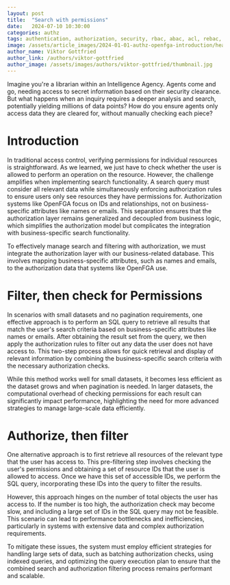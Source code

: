 ```yaml
---
layout: post
title:  "Search with permissions"
date:   2024-07-10 10:30:00
categories: authz
tags: authentication, authorization, security, rbac, abac, acl, rebac, openfga
image: /assets/article_images/2024-01-01-authz-openfga-introduction/header.png
author_name: Viktor Gottfried
author_link: /authors/viktor-gottfried
author_image: /assets/images/authors/viktor-gottfried/thumbnail.jpg
---
```


Imagine you're a librarian within an Intelligence Agency. 
Agents come and go, needing access to secret information based on their security clearance. 
But what happens when an inquiry requires a deeper analysis and search, potentially yielding millions of data points? 
How do you ensure agents only access data they are cleared for, without manually checking each piece?

# Introduction

In traditional access control, verifying permissions for individual resources is straightforward. 
As we learned, we just have to check whether the user is allowed to perform an operation on the resource. 
However, the challenge amplifies when implementing search functionality. 
A search query must consider all relevant data while simultaneously enforcing authorization rules to ensure users only see resources they have permissions for. 
Authorization systems like OpenFGA focus on IDs and relationships, not on business-specific attributes like names or emails. 
This separation ensures that the authorization layer remains generalized and decoupled from business logic, 
which simplifies the authorization model but complicates the integration with business-specific search functionality.

To effectively manage search and filtering with authorization, we must integrate the authorization layer with our business-related database. 
This involves mapping business-specific attributes, such as names and emails, to the authorization data that systems like OpenFGA use.


# Filter, then check for Permissions

In scenarios with small datasets and no pagination requirements, one effective approach is to perform an SQL query to retrieve all results that match the user's search criteria based on business-specific attributes like names or emails. 
After obtaining the result set from the query, we then apply the authorization rules to filter out any data the user does not have access to. 
This two-step process allows for quick retrieval and display of relevant information by combining the business-specific search criteria with the necessary authorization checks.

While this method works well for small datasets, 
it becomes less efficient as the dataset grows and when pagination is needed. 
In larger datasets, the computational overhead of checking permissions for each result can significantly impact performance, 
highlighting the need for more advanced strategies to manage large-scale data efficiently.


# Authorize, then filter

One alternative approach is to first retrieve all resources of the relevant type that the user has access to. This pre-filtering step involves checking the user's permissions and obtaining a set of resource IDs that the user is allowed to access. Once we have this set of accessible IDs, we perform the SQL query, incorporating these IDs into the query to filter the results.

However, this approach hinges on the number of total objects the user has access to. If the number is too high, the authorization check may become slow, and including a large set of IDs in the SQL query may not be feasible. This scenario can lead to performance bottlenecks and inefficiencies, particularly in systems with extensive data and complex authorization requirements.

To mitigate these issues, the system must employ efficient strategies for handling large sets of data, such as batching authorization checks, using indexed queries, and optimizing the query execution plan to ensure that the combined search and authorization filtering process remains performant and scalable.

